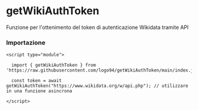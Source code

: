 # getWikiAuthToken
Funzione per l'ottenimento del token di autenticazione Wikidata tramite API


### Importazione

```
<script type="module">
        
  import { getWikiAuthToken } from 'https://raw.githubusercontent.com/logo94/getWikiAuthToken/main/index.js';

  const token = await getWikiAuthToken("https://www.wikidata.org/w/api.php"); // utilizzare in una funzione asincrona

</script>
```
